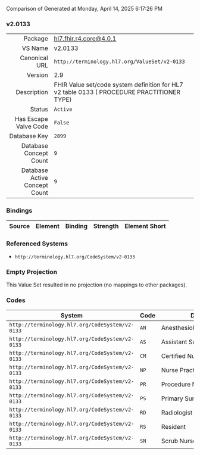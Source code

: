 Comparison of 
Generated at Monday, April 14, 2025 6:17:26 PM

### v2.0133

|      |     |
| ---: | --- |
| Package | hl7.fhir.r4.core@4.0.1 |
| VS Name | v2.0133 |
| Canonical URL | `http://terminology.hl7.org/ValueSet/v2-0133` |
| Version | 2.9 |
| Description | FHIR Value set/code system definition for HL7 v2 table 0133 ( PROCEDURE PRACTITIONER TYPE) |
| Status | `Active` |
| Has Escape Valve Code | `False` |
| Database Key | `2899` |
| Database Concept Count | `9` |
| Database Active Concept Count | `9` |
### Bindings

| Source | Element | Binding | Strength | Element Short |
| ------ | ------- | ------- | -------- | ------------- |

### Referenced Systems

* `http://terminology.hl7.org/CodeSystem/v2-0133`
### Empty Projection

This Value Set resulted in no projection (no mappings to other packages).

### Codes

| System | Code | Display |
| ------ | ---- | ------- |
| `http://terminology.hl7.org/CodeSystem/v2-0133` | `AN` | Anesthesiologist/Anesthetist |
| `http://terminology.hl7.org/CodeSystem/v2-0133` | `AS` | Assistant Surgeon |
| `http://terminology.hl7.org/CodeSystem/v2-0133` | `CM` | Certified Nurse Midwife |
| `http://terminology.hl7.org/CodeSystem/v2-0133` | `NP` | Nurse Practitioner |
| `http://terminology.hl7.org/CodeSystem/v2-0133` | `PR` | Procedure MD/ Surgeon |
| `http://terminology.hl7.org/CodeSystem/v2-0133` | `PS` | Primary Surgeon |
| `http://terminology.hl7.org/CodeSystem/v2-0133` | `RD` | Radiologist |
| `http://terminology.hl7.org/CodeSystem/v2-0133` | `RS` | Resident |
| `http://terminology.hl7.org/CodeSystem/v2-0133` | `SN` | Scrub Nurse |
